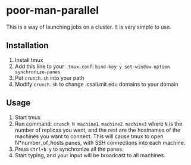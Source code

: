 # poor-man-parallel

This is a way of launching jobs on a cluster. It is very simple to use.

## Installation
1. Install tmux
2. Add this line to your `.tmux.conf`: 
  `bind-key y set-window-option synchronize-panes`
3. Put `crunch.sh` into your path
4. Modify `crunch.sh` to change .csail.mit.edu domains to your domain

## Usage
1. Start tmux
2. Run command: `crunch N machine1 machine2 machine3` where `N` is the number of replicas you want, and the rest are the hostnames of the machines you want to connect. This will cause tmux to open N*number_of_hosts panes, with SSH connections into each machine.
3. Press `Ctrl+b y` to synchronize all the panes.
4. Start typing, and your input will be broadcast to all machines.
